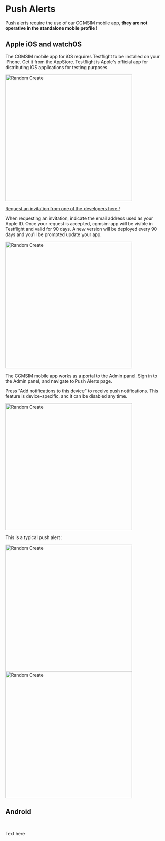 # Push Alerts

Push alerts require the use of our CGMSIM mobile app, **they are not operative in the standalone mobile profile !**
## Apple iOS and watchOS

The CGMSIM mobile app for iOS requires Testflight to be installed on your iPhone. Get it from the AppStore.
Testflight is Apple's official app for distributing iOS applications for testing purposes. 

<img src="/img/testflight1.jpg" alt="Random Create" width="400"/>

[Request an invitation from one of the developers here !](../contact/contact.md) 

When requesting an invitation, indicate the email address used as your Apple ID. Once your request is accepted, cgmsim-app will be visible in Testflight and valid for 90 days. A new version will be deployed every 90 days and you'll be prompted update your app.

<img src="/img/testflight2.jpg" alt="Random Create" width="400"/>

<br>

The CGMSIM mobile app works as a portal to the Admin panel. Sign in to the Admin panel, and navigate to Push Alerts page.

Press "Add notifications to this device" to receive push notifications. This feature is device-specific, anc it can be disabled any time. 

<img src="/img/profile_mobile_pushalerts.jpg" alt="Random Create" width="400"/>

This is a typical push alert :

<img src="/img/push_ios.jpg" alt="Random Create" width="400"/>

<img src="/img/push_watchOS.jpg" alt="Random Create" width="400"/>

## Android

<br>

Text here